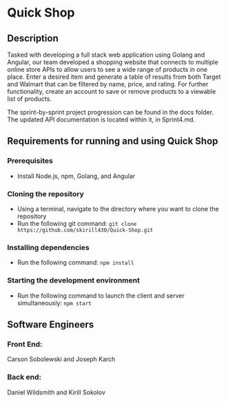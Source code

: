 # Quick Shop

## Description
Tasked with developing a full stack web application using Golang and Angular, our team developed a shopping website that connects to multiple online store APIs to allow users to see a wide range of products in one place. Enter a desired item and generate a table of results from both Target and Walmart that can be filtered by name, price, and rating. For further functionality, create an account to save or remove products to a viewable list of products.

The sprint-by-sprint project progression can be found in the docs folder. The updated API documentation is located within it, in Sprint4.md.

## Requirements for running and using Quick Shop
### Prerequisites
- Install Node.js, npm, Golang, and Angular

### Cloning the repository
- Using a terminal, navigate to the directory where you want to clone the repository
- Run the following git command: `git clone https://github.com/skirill430/Quick-Shop.git`

### Installing dependencies
- Run the following command: `npm install`

### Starting the development environment
- Run the following command to launch the client and server simultaneously: `npm start`

## Software Engineers
### Front End:
Carson Sobolewski and Joseph Karch

### Back end:
Daniel Wildsmith and Kirill Sokolov
